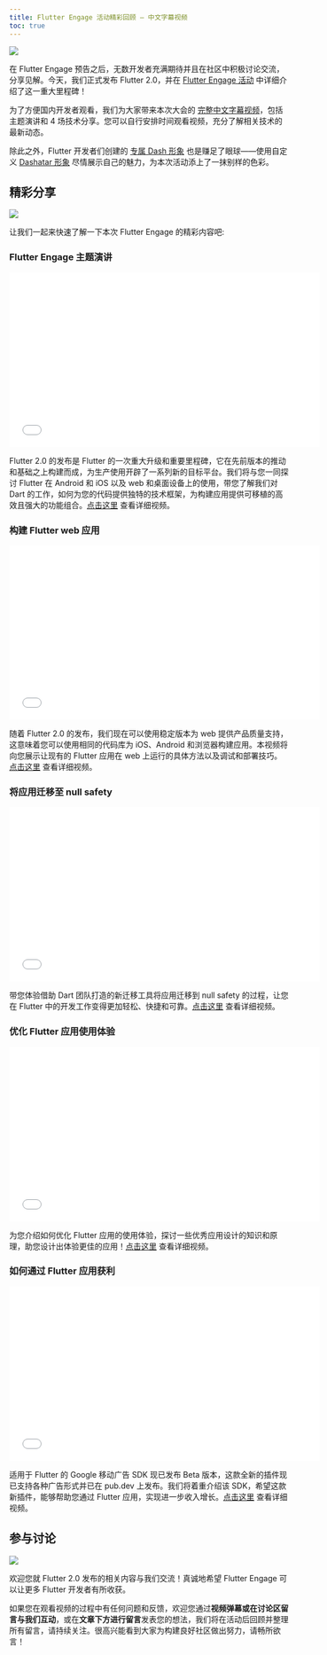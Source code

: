 ```yaml
---
title: Flutter Engage 活动精彩回顾 — 中文字幕视频
toc: true
---
```


![](https://devrel.andfun.cn/devrel/posts/2021/03/21051eef2d1ac.png)

在 Flutter Engage 预告之后，无数开发者充满期待并且在社区中积极讨论交流，分享见解。今天，我们正式发布 Flutter 2.0，并在 [Flutter Engage 活动](https://events.flutter.dev/) 中详细介绍了这一重大里程碑！

为了方便国内开发者观看，我们为大家带来本次大会的 [完整中文字幕视频](https://www.bilibili.com/medialist/play/ml1195151358/)，包括主题演讲和 4 场技术分享。您可以自行安排时间观看视频，充分了解相关技术的最新动态。

除此之外，Flutter 开发者们创建的 [专属 Dash 形象](https://mp.weixin.qq.com/s/19QNVFINNQbJNthNdTo75w) 也是赚足了眼球——使用自定义 [Dashatar 形象](https://dashatar.flutter.cn/#/) 尽情展示自己的魅力，为本次活动添上了一抹别样的色彩。

## 精彩分享

![](https://devrel.andfun.cn/devrel/posts/2021/03/f0a76e3ccd730.jpg)

让我们一起来快速了解一下本次 Flutter Engage 的精彩内容吧:

### Flutter Engage 主题演讲

<iframe width="560" height="315" src="//player.bilibili.com/player.html?aid=459378178&bvid=BV125411N7AU&cid=305744087&page=1" frameborder="0" allow="accelerometer; autoplay; encrypted-media; gyroscope; picture-in-picture" allowfullscreen></iframe>

Flutter 2.0 的发布是 Flutter 的一次重大升级和重要里程碑，它在先前版本的推动和基础之上构建而成，为生产使用开辟了一系列新的目标平台。我们将与您一同探讨 Flutter 在 Android 和 iOS 以及 web 和桌面设备上的使用，带您了解我们对 Dart 的工作，如何为您的代码提供独特的技术框架，为构建应用提供可移植的高效且强大的功能组合。[点击这里](https://www.bilibili.com/video/BV125411N7AU) 查看详细视频。

### 构建 Flutter web 应用

<iframe width="560" height="315" src="//player.bilibili.com/player.html?aid=246950294&bvid=BV1Jv411h7x6&cid=305745348&page=1" frameborder="0" allow="accelerometer; autoplay; encrypted-media; gyroscope; picture-in-picture" allowfullscreen></iframe>

随着 Flutter 2.0 的发布，我们现在可以使用稳定版本为 web 提供产品质量支持，这意味着您可以使用相同的代码库为 iOS、Android 和浏览器构建应用。本视频将向您展示让现有的 Flutter 应用在 web 上运行的具体方法以及调试和部署技巧。[点击这里](https://www.bilibili.com/video/BV1Jv411h7x6) 查看详细视频。

### 将应用迁移至 null safety

<iframe width="560" height="315" src="//player.bilibili.com/player.html?aid=799460080&bvid=BV1sy4y1a7SA&cid=305745798&page=1" scrolling="no" border="0" frameborder="no" framespacing="0" allowfullscreen="true" width="560" height="315"> </iframe>

带您体验借助 Dart 团队打造的新迁移工具将应用迁移到 null safety 的过程，让您在 Flutter 中的开发工作变得更加轻松、快捷和可靠。[点击这里](https://www.bilibili.com/video/BV1sy4y1a7SA) 查看详细视频。

### 优化 Flutter 应用使用体验

<iframe width="560" height="315" src="//player.bilibili.com/player.html?aid=289390157&bvid=BV1tf4y167v5&cid=305746482&page=1" scrolling="no" border="0" frameborder="no" framespacing="0" allowfullscreen="true" width="560" height="315"> </iframe>

为您介绍如何优化 Flutter 应用的使用体验，探讨一些优秀应用设计的知识和原理，助您设计出体验更佳的应用！[点击这里](https://www.bilibili.com/video/BV1tf4y167v5) 查看详细视频。

### 如何通过 Flutter 应用获利

<iframe width="560" height="315" src="//player.bilibili.com/player.html?aid=289460171&bvid=BV1Vf4y147Er&cid=305747760&page=1" scrolling="no" border="0" frameborder="no" framespacing="0" allowfullscreen="true" width="560" height="315"> </iframe>

适用于 Flutter 的 Google 移动广告 SDK 现已发布 Beta 版本，这款全新的插件现已支持各种广告形式并已在 pub.dev 上发布。我们将着重介绍该 SDK，希望这款新插件，能够帮助您通过 Flutter 应用，实现进一步收入增长。[点击这里](https://www.bilibili.com/video/BV1Vf4y147Er) 查看详细视频。

## 参与讨论

![](https://devrel.andfun.cn/devrel/posts/2021/03/c7f8c04d839b4.png)

欢迎您就 Flutter 2.0 发布的相关内容与我们交流！真诚地希望 Flutter Engage 可以让更多 Flutter 开发者有所收获。

如果您在观看视频的过程中有任何问题和反馈，欢迎您通过**视频弹幕或在讨论区留言与我们互动**，或在**文章下方进行留言**发表您的想法，我们将在活动后回顾并整理所有留言，请持续关注。很高兴能看到大家为构建良好社区做出努力，请畅所欲言！